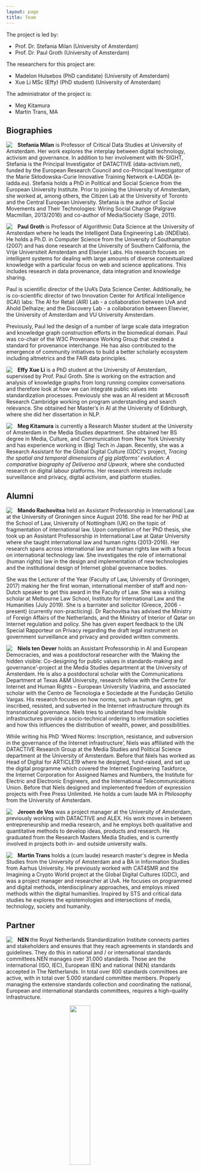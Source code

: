 ```yaml
---
layout: page
title: Team
---
```


The project is led by:
- Prof. Dr. Stefania Milan (University of Amsterdam)
- Prof. Dr. Paul Groth (University of Amsterdam)

The researchers for this project are:
- Madelon Hulsebos (PhD candidate) (University of Amsterdam)
- Xue Li MSc (Effy) (PhD student) (University of Amsterdam)

The administrator of the project is:
- Meg Kitamura
- Martin Trans, MA

## Biographies

<img style="float=left; margin-right: 1em;" align="left" src="/assets/small/Stefania.png"> **Stefania Milan** is Professor of Critical Data Studies at University of Amsterdam. Her work explores the interplay between digital technology, activism and governance. In addition to her involvement with IN-SIGHT, Stefania is the Principal Investigator of DATACTIVE (data-activism.net), funded by the European Research Council and co-Principal Investigator of the Marie Skłodowska-Curie Innovative Training Network e-LADDA (e-ladda.eu). Stefania holds a PhD in Political and Social Science from the European University Institute. Prior to joining the University of Amsterdam, she worked at, among others, the Citizen Lab at the University of Toronto and the Central European University. Stefania is the author of Social Movements and Their Technologies: Wiring Social Change (Palgrave Macmillan, 2013/2016) and co-author of Media/Society (Sage, 2011). 

<img style="float=left; margin-right: 1em;" align="left" src="/assets/small/Paul.png"> **Paul Groth** is Professor of Algorithmic Data Science at the University of Amsterdam where he leads the Intelligent Data Engineering Lab (INDElab). He holds a Ph.D. in Computer Science from the University of Southampton (2007) and has done research at the University of Southern California, the Vrije Universiteit Amsterdam and Elsevier Labs. His research focuses on intelligent systems for dealing with large amounts of diverse contextualized knowledge with a particular focus on web and science applications. This includes research in data provenance, data integration and knowledge sharing. 

Paul is scientific director of the UvA’s Data Science Center. Additionally, he is co-scientific director of two Innovation Center for Artifical Intelligence (ICAI) labs: The AI for Retail (AIR) Lab - a collaboration between UvA and Ahold Delhaize; and the Discovery Lab - a collaboration between Elsevier, the University of Amsterdam and VU University Amsterdam. 

Previously, Paul led the design of a number of large scale data integration and knowledge graph construction efforts in the biomedical domain. Paul was co-chair of the W3C Provenance Working Group that created a standard for provenance interchange. He has also contributed to the emergence of community initiatives to build a better scholarly ecosystem including altmetrics and the FAIR data principles. 

<img style="float:left; margin-right: 1em;" align="left" src="/assets/small/Effy.png" padding-right="10px"> **Effy Xue Li** is a PhD student at the University of Amsterdam, supervised by Prof. Paul Groth. She is working on the extraction and analysis of knowledge graphs from long running complex conversations and therefore look at how we can integrate public values into standardization processes. Previously she was an AI resident at Microsoft Research Cambridge working on program understanding and search relevance. She obtained her Master’s in AI at the University of Edinburgh, where she did her dissertation in NLP. 

<img style="float:left; margin-right: 1em;" align="left" src="/assets/Meg.png" padding-right="10px"> **Meg Kitamura** is currently a Research Master student at the University of Amsterdam in the Media Studies department. She obtained her BS degree in Media, Culture, and Communication from New York University and has experience working in (Big) Tech in Japan. Recently, she was a Research Assistant for the Global Digital Culture (GDC)'s project, _Tracing the spatial and temporal dimensions of gig platforms' evolution: A comparative biography of Deliveroo and Upwork_, where she conducted research on digital labour platforms. Her research interests include surveillance and privacy, digital activism, and platform studies. 

## Alumni

<img style="float=left; margin-right: 1em;" align="left" src="/assets/small/Mando.png"> **Mando Rachovitsa** held an Assistant Professorship in International Law at the University of Groningen since August 2016. She read for her PhD at the School of Law, University of Nottingham (UK) on the topic of fragmentation of international law. Upon completion of her PhD thesis, she took up an Assistant Professorship in International Law at Qatar University where she taught international law and human rights (2013-2016). Her research spans across international law and human rights law with a focus on international technology law. She investigates the role of international (human rights) law in the design and implementation of new technologies and the institutional design of Internet global governance bodies. 

She was the Lecturer of the Year (Faculty of Law, University of Groningen, 2017) making her the first woman, international member of staff and non-Dutch speaker to get this award in the Faculty of Law. She was a visiting scholar at Melbourne Law School, Institute for International Law and the Humanities (July 2019). She is a barrister and solicitor (Greece, 2006 - present) (currently non-practicing). Dr Rachovitsa has advised the Ministry of Foreign Affairs of the Netherlands, and the Ministry of Interior of Qatar on Internet regulation and policy. She has given expert feedback to the UN Special Rapporteur on Privacy regarding the draft legal instrument on government surveillance and privacy and provided written comments.  

<img style="float=left; margin-right: 1em;" align="left" src="/assets/small/Niels.png"> **Niels ten Oever** holds an Assistant Professorship in AI and European Democracies, and was a postdoctoral researcher with the ‘Making the hidden visible: Co-designing for public values in standards-making and governance’-project at the Media Studies department at the University of Amsterdam. He is also a postdoctoral scholar with the Communications Department at Texas A&M University, research fellow with the Centre for Internet and Human Rights – European University Viadrina, and associated scholar with the Centro de Tecnologia e Sociedade at the Fundação Getúlio Vargas. His research focuses on how norms, such as human rights, get inscribed, resisted, and subverted in the Internet infrastructure through its transnational governance. Niels tries to understand how invisible infrastructures provide a socio-technical ordering to information societies and how this influences the distribution of wealth, power, and possibilities. 

While writing his PhD ‘Wired Norms: Inscription, resistance, and subversion in the governance of the Internet infrastructure’, Niels was affiliated with the DATACTIVE Research Group at the Media Studies and Political Science department at the University of Amsterdam. Before that Niels has worked as Head of Digital for ARTICLE19 where he designed, fund-raised, and set up the digital programme which covered the Internet Engineering Taskforce, the Internet Corporation for Assigned Names and Numbers, the Institute for Electric and Electronic Engineers, and the International Telecommunications Union. Before that Niels designed and implemented freedom of expression projects with Free Press Unlimited. He holds a cum laude MA in Philosophy from the University of Amsterdam. 

<img style="float:left; margin-right: 1em;" align="left" src="/assets/small/Jeroen.png"> **Jeroen de Vos** was a project manager at the University of Amsterdam, previously working with DATACTIVE and ALEX. His work moves in between entrepreneurship and media research, and he employs both qualitative and quantitative methods to develop ideas, products and research. He graduated from the Research Masters Media Studies, and is currently involved in projects both in- and outside university walls. 

<img style="float:left; margin-right: 1em;" align="left" src="/assets/small/Martin.jpg" padding-right="10px">**Martin Trans** holds a (cum laude) research master's degree in Media Studies from the University of Amsterdam and a BA in Information Studies from Aarhus University. He previously worked with CAT4SMR and the Imagining a Crypto World project at the Global Digital Cultures (GDC), and was a project manager and researcher at UvA. He focuses on programmed and digital methods, interdisciplinary approaches, and employs mixed methods within the digital humanities. Inspired by STS and critical data studies he explores the epistemologies and intersections of media, technology, society and humanity.

## Partner

<img style="float=left; margin-right: 1em;" align="left" src="/assets/small/NEN.png"> **NEN** the Royal Netherlands Standardization Institute connects parties and stakeholders and ensures that they reach agreements in standards and guidelines. They do this in national and / or international standards committees.NEN manages over 31.000 standards. Those are the international (ISO, IEC), European (EN) and national (NEN) standards accepted in The Netherlands. In total over 800 standards committees are active, with in total over 5.000 standard committee members. Properly managing the extensive standards collection and coordinating the national, European and international standards committees, requires a high-quality infrastructure. 

<img src="/assets/logos/logo_branded.png" style="width: 33%; margin: auto; display: block;">
